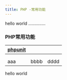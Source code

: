 ```yaml
---
title: PHP -常用功能
---
```


hello world ..............

### PHP常用功能

| [phpunit](https://phpunit.readthedocs.io/en/7.3/textui.html#textui-examples-testcaseclass-php "phpunit") |      |      |
| ------------------------------------------------------------ | ---- | ---- |
|                                                              |      |      |
|                                                              |      |      |
| aaa                                                          | bbbb | dddd |



hello world